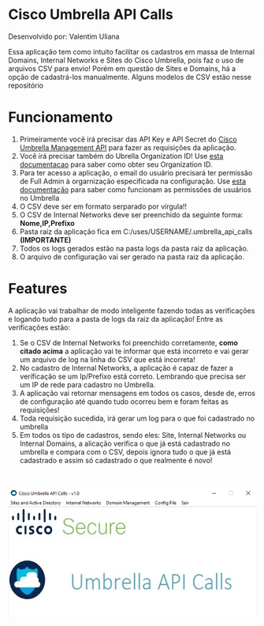 # Cisco Umbrella API Calls

Desenvolvido por: Valentim Uliana

Essa aplicação tem como intuito facilitar os cadastros em massa de Internal Domains, Internal Networks e Sites do Cisco Umbrella, pois faz o uso de arquivos CSV para envio! Porém em questão de Sites e Domains, há a opção de cadastrá-los manualmente. Alguns modelos de CSV estão nesse repositório

# Funcionamento
1. Primeiramente você irá precisar das API Key e API Secret do <a href="https://docs.umbrella.com/umbrella-api/docs/authentication-and-errors">Cisco Umbrella Management API</a> para fazer as requisições da aplicação.
2. Você irá precisar também do Ubrella Organization ID! Use <a href = "https://docs.umbrella.com/deployment-umbrella/docs/find-your-organization-id" target="_blank">esta documentacao</a> para saber como obter seu Organization ID.
3. Para ter acesso a aplicação, o email do usuário precisará ter permissão de Full Admin à orgarnização especificada na configuração. Use <a href="https://docs.umbrella.com/deployment-umbrella/docs/add-a-new-user"> esta documentação</a> para saber como funcionam as permissões de usuários no Umbrella
4. O CSV deve ser em formato serparado por vírgula!!<br>
5. O CSV de Internal Networks deve ser preenchido da seguinte forma:<br>
   <b>Nome,IP,Prefixo</b>
6. Pasta raiz da aplicação fica em C:/uses/USERNAME/.umbrella_api_calls <b>(IMPORTANTE)</b>
7. Todos os logs gerados estão na pasta logs da pasta raiz da aplicação.
8. O arquivo de configuração vai ser gerado na pasta raiz da aplicação.

# Features
A aplicação vai trabalhar de modo inteligente fazendo todas as verificações e logando tudo para a pasta de logs da raiz da aplicação! Entre as verificações estão:
1. Se o CSV de Internal Networks foi preenchido corretamente, <b>como citado acima</b> a aplicação vai te informar que está incorreto e vai gerar um arquivo de log na linha do CSV que está incorreta!
3. No cadastro de Internal Networks, a aplicação é capaz de fazer a verificação se um Ip/Prefixo está correto. Lembrando que precisa ser um IP de rede para cadastro no Umbrella.
4. A aplicação vai retornar mensagens em todos os casos, desde de, erros de configuração até quando tudo ocorreu bem e foram feitas as requisições!
5. Toda requisição sucedida, irá gerar um log para o que foi cadastrado no umbrella
6. Em todos os tipo de cadastros, sendo eles: Site, Internal Networks ou Internal Domains, a alicação verifica o que já está cadastrado no umbrella e compara com o CSV, depois ignora tudo o que já está cadastrado e assim só cadastrado o que realmente é novo!
<br><br><br>
<img src="images/aplicacao.png">

